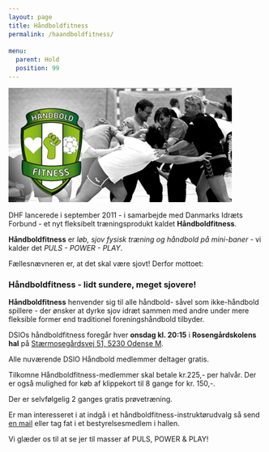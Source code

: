 ```yaml
---
layout: page
title: Håndboldfitness
permalink: /haandboldfitness/

menu:
  parent: Hold
  position: 99
---
```

<img src="/assets/img/haandboldfitness.jpg" class="img-responsive thumbnail" />

DHF lancerede i september 2011 - i samarbejde med Danmarks Idræts Forbund - et nyt fleksibelt træningsprodukt kaldet **Håndboldfitness**.

**Håndboldfitness** er *løb, sjov fysisk træning og håndbold på mini-baner* - vi kalder det *PULS - POWER - PLAY*.

Fællesnævneren er, at det skal være sjovt! Derfor mottoet:

### **Håndboldfitness** - lidt sundere, meget sjovere!

**Håndboldfitness** henvender sig til alle håndbold- såvel som ikke-håndbold spillere - der ønsker at dyrke sjov idræt sammen med andre under mere fleksible former end traditionel foreningshåndbold tilbyder.

DSIOs håndboldfitness foregår hver **onsdag kl. 20:15** i **Rosengårdskolens hal** på [Stærmosegårdsvej 51, 5230 Odense M](https://maps.google.com/maps?q=Stærmosegårdsvej+51,+Odense,+Denmark).

Alle nuværende DSIO Håndbold medlemmer deltager gratis.

Tilkomne Håndboldfitness-medlemmer skal betale kr.225,- per halvår. Der er også mulighed for køb af klippekort til 8 gange for kr. 150,-.

Der er selvfølgelig 2 ganges gratis prøvetræning.

Er man interesseret i at indgå i et håndboldfitness-instruktørudvalg så send [en mail](/kontakt) eller tag fat i et bestyrelsesmedlem i hallen.

Vi glæder os til at se jer til masser af PULS, POWER & PLAY!
